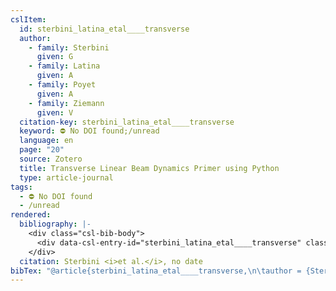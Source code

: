 ```yaml
---
cslItem:
  id: sterbini_latina_etal____transverse
  author:
    - family: Sterbini
      given: G
    - family: Latina
      given: A
    - family: Poyet
      given: A
    - family: Ziemann
      given: V
  citation-key: sterbini_latina_etal____transverse
  keyword: ⛔ No DOI found;/unread
  language: en
  page: "20"
  source: Zotero
  title: Transverse Linear Beam Dynamics Primer using Python
  type: article-journal
tags:
  - ⛔ No DOI found
  - /unread
rendered:
  bibliography: |-
    <div class="csl-bib-body">
      <div data-csl-entry-id="sterbini_latina_etal____transverse" class="csl-entry">Sterbini, G. <i>et al.</i> no date “Transverse Linear Beam Dynamics Primer using Python,” p. 20.</div>
    </div>
  citation: Sterbini <i>et al.</i>, no date
bibTex: "@article{sterbini_latina_etal____transverse,\n\tauthor = {Sterbini, G and Latina, A and Poyet, A and Ziemann, V},\n\tpages = {20},\n\ttitle = {Transverse {Linear} {Beam} {Dynamics} {Primer} using {Python}},\n}\n\n"
---
```

